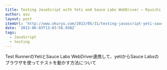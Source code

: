 ```yaml
---
title: Testing JavaScript with Yeti and Sauce Labs WebDriver — Ryuichi Okumura
author: azu
layout: post
itemUrl: 'http://www.okuryu.com/2013/05/31/testing-javascript-yeti-saucelabs-webdriver.html'
date: '2013-06-03T13:03:56.938Z'
tags:
  - JavaScript
  - testing
---
```

Test RunnerのYetiとSauce Labs WebDriver連携して、yetiからSauce Labsのブラウザを使ってテストを動かす方法について
